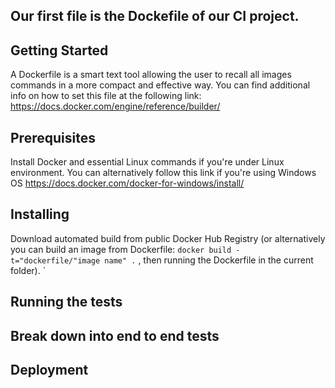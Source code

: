 ## Our first file is the Dockefile of our CI project. 



## Getting Started 

A Dockerfile is a smart text tool allowing the user to recall all images commands in a more compact and effective way. You can find additional info on how to set this file at the following link:
https://docs.docker.com/engine/reference/builder/


## Prerequisites
Install Docker and essential Linux commands if you're under Linux environment. 
You can alternatively follow this link if you're using Windows OS
https://docs.docker.com/docker-for-windows/install/


## Installing

Download automated build from public Docker Hub Registry
(or alternatively you can build an image from Dockerfile: `docker build -t="dockerfile/"image name" .` , then running the Dockerfile in the current folder). `

## Running the tests


## Break down into end to end tests


## Deployment
